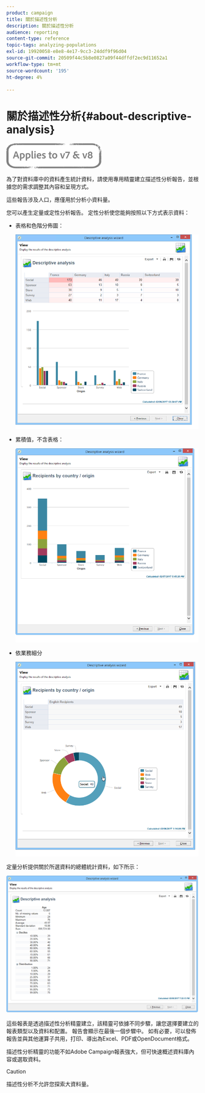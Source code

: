 ```yaml
---
product: campaign
title: 關於描述性分析
description: 關於描述性分析
audience: reporting
content-type: reference
topic-tags: analyzing-populations
exl-id: 19920058-e8e8-4e17-9cc3-24ddf9f96d04
source-git-commit: 20509f44c5b8e0827a09f44dffdf2ec9d11652a1
workflow-type: tm+mt
source-wordcount: '195'
ht-degree: 4%

---
```


# 關於描述性分析{#about-descriptive-analysis}

![](../../assets/common.svg)

為了對資料庫中的資料產生統計資料，請使用專用精靈建立描述性分析報告，並根據您的需求調整其內容和呈現方式。

這些報告涉及人口，應僅用於分析小資料量。

您可以產生定量或定性分析報告。 定性分析使您能夠按照以下方式表示資料：

* 表格和色階分佈圖：

   ![](assets/reporting_descriptive_sample_1.png)

* 累積值，不含表格：

   ![](assets/reporting_descriptive_sample_3.png)

* 依業務細分

   ![](assets/reporting_descriptive_sample_2.png)

定量分析提供關於所選資料的總體統計資料，如下所示：

![](assets/reporting_descriptive_quantitative_sample.png)

這些報表是透過描述性分析精靈建立，該精靈可依據不同步驟，讓您選擇要建立的報表類型以及資料和配置。 報告會顯示在最後一個步驟中。 如有必要，可以發佈報告並與其他運算子共用，打印、導出為Excel、PDF或OpenDocument格式。

描述性分析精靈的功能不如Adobe Campaign報表強大，但可快速概述資料庫內容或選取資料。

>[!CAUTION]
>
>描述性分析不允許您探索大資料量。
